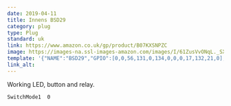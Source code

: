 ```yaml
---
date: 2019-04-11
title: Innens BSD29
category: plug
type: Plug
standard: uk
link: https://www.amazon.co.uk/gp/product/B07KXSNPZC
image: https://images-na.ssl-images-amazon.com/images/I/61ZusVvONqL._SX679_.jpg
template: '{"NAME":"BSD29","GPIO":[0,0,56,131,0,134,0,0,0,17,132,21,0],"FLAG":0,"BASE":52}' 
link_alt: 
---
```


Working LED, button and relay.  
```
SwitchMode1  0
```

